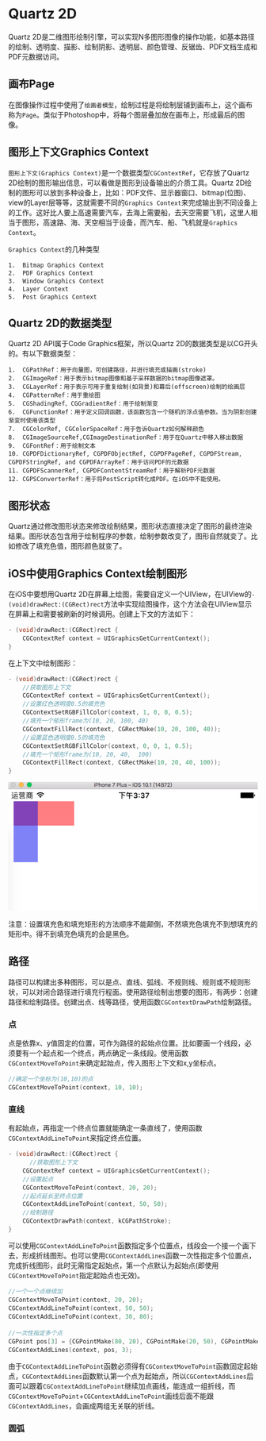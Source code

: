 # Quartz 2D

Quartz 2D是二维图形绘制引擎，可以实现N多图形图像的操作功能，如基本路径的绘制、透明度、描影、绘制阴影、透明层、颜色管理、反锯齿、PDF文档生成和PDF元数据访问。

## 画布Page

在图像操作过程中使用了`绘画者模型`，绘制过程是将绘制层铺到画布上，这个画布称为`Page`。类似于Photoshop中，将每个图层叠加放在画布上，形成最后的图像。

## 图形上下文Graphics Context

`图形上下文(Graphics Context)`是一个数据类型`CGContextRef`，它存放了Quartz 2D绘制的图形输出信息，可以看做是图形到设备输出的介质工具。Quartz 2D绘制的图形可以放到多种设备上，比如：PDF文件、显示器窗口、bitmap(位图)、view的Layer层等等，这就需要不同的`Graphics Context`来完成输出到不同设备上的工作。这好比人要上高速需要汽车，去海上需要船，去天空需要飞机，这里人相当于图形，高速路、海、天空相当于设备，而汽车、船、飞机就是`Graphics Context`。

`Graphics Context`的几种类型

```
1.	Bitmap Graphics Context
2.	PDF Graphics Context
3.	Window Graphics Context
4.	Layer Context
5.	Post Graphics Context
```

## Quartz 2D的数据类型

Quartz 2D API属于Code Graphics框架，所以Quartz 2D的数据类型是以CG开头的。有以下数据类型：

```
1.	CGPathRef：用于向量图，可创建路径，并进行填充或描画(stroke)
2.	CGImageRef：用于表示bitmap图像和基于采样数据的bitmap图像遮罩。
3.	CGLayerRef：用于表示可用于重复绘制(如背景)和幕后(offscreen)绘制的绘画层
4.	CGPatternRef：用于重绘图
5.	CGShadingRef、CGGradientRef：用于绘制渐变
6.	CGFunctionRef：用于定义回调函数，该函数包含一个随机的浮点值参数。当为阴影创建渐变时使用该类型
7.	CGColorRef, CGColorSpaceRef：用于告诉Quartz如何解释颜色
8.	CGImageSourceRef,CGImageDestinationRef：用于在Quartz中移入移出数据
9.	CGFontRef：用于绘制文本
10.	CGPDFDictionaryRef, CGPDFObjectRef, CGPDFPageRef, CGPDFStream, CGPDFStringRef, and CGPDFArrayRef：用于访问PDF的元数据
11.	CGPDFScannerRef, CGPDFContentStreamRef：用于解析PDF元数据
12.	CGPSConverterRef：用于将PostScript转化成PDF。在iOS中不能使用。
```

## 图形状态

Quartz通过修改图形状态来修改绘制结果，图形状态直接决定了图形的最终渲染结果。图形状态包含用于绘制程序的参数，绘制参数改变了，图形自然就变了。比如修改了填充色值，图形颜色就变了。

## iOS中使用Graphics Context绘制图形

在iOS中要想用Quartz 2D在屏幕上绘图，需要自定义一个UIView，在UIView的`- (void)drawRect:(CGRect)rect`方法中实现绘图操作，这个方法会在UIView显示在屏幕上和需要被刷新的时候调用。创建上下文的方法如下：

```Objective-C
- (void)drawRect:(CGRect)rect {
    CGContextRef context = UIGraphicsGetCurrentContext();
}
```

在上下文中绘制图形：

```Objective-C
- (void)drawRect:(CGRect)rect {
    //获取图形上下文
    CGContextRef context = UIGraphicsGetCurrentContext();
    //设置红色透明度0.5的填充色
    CGContextSetRGBFillColor(context, 1, 0, 0, 0.5);
    //填充一个矩形frame为(10, 20, 100, 40)
    CGContextFillRect(context, CGRectMake(10, 20, 100, 40));
    //设置蓝色透明度0.5的填充色
    CGContextSetRGBFillColor(context, 0, 0, 1, 0.5);
    //填充一个矩形frame为(10, 20, 40,  100)
    CGContextFillRect(context, CGRectMake(10, 20, 40, 100));
}
```

![显示结果](https://github.com/mxdios/notebook/blob/master/notebooks/images/QQ20161209-0.png?raw=true)

注意：设置填充色和填充矩形的方法顺序不能颠倒，不然填充色填充不到想填充的矩形中。得不到填充色填充的会是黑色。

## 路径

路径可以构建出多种图形，可以是点、直线、弧线、不规则线、规则或不规则形状，可以对闭合路径进行填充行程面。使用路径绘制出想要的图形，有两步：创建路径和绘制路径。创建出点、线等路径，使用函数`CGContextDrawPath`绘制路径。

### 点

点是依靠x、y值固定的位置，可作为路径的起始点位置。比如要画一个线段，必须要有一个起点和一个终点，两点确定一条线段。使用函数`CGContextMoveToPoint`来确定起始点，传入图形上下文和x,y坐标点。

```Objective-C
//确定一个坐标为(10,10)的点
CGContextMoveToPoint(context, 10, 10);
```

### 直线

有起始点，再指定一个终点位置就能确定一条直线了，使用函数`CGContextAddLineToPoint`来指定终点位置。

```Objective-C
- (void)drawRect:(CGRect)rect {
	  //获取图形上下文
    CGContextRef context = UIGraphicsGetCurrentContext();
    //设置起点
    CGContextMoveToPoint(context, 20, 20);
    //起点延长至终点位置
    CGContextAddLineToPoint(context, 50, 50);
    //绘制路径
    CGContextDrawPath(context, kCGPathStroke);    
}
```

可以使用`CGContextAddLineToPoint`函数指定多个位置点，线段会一个接一个画下去，形成折线图形。也可以使用`CGContextAddLines`函数一次性指定多个位置点，完成折线图形，此时无需指定起始点，第一个点默认为起始点(即使用`CGContextMoveToPoint`指定起始点也无效)。

```Objective-C
//一个一个点继续加
CGContextMoveToPoint(context, 20, 20);    
CGContextAddLineToPoint(context, 50, 50);
CGContextAddLineToPoint(context, 30, 80);

//一次性指定多个点
CGPoint pos[3] = {CGPointMake(80, 20), CGPointMake(20, 50), CGPointMake(100, 200)};
CGContextAddLines(context, pos, 3);
```

由于`CGContextAddLineToPoint`函数必须得有`CGContextMoveToPoint`函数固定起始点，`CGContextAddLines`函数默认第一个点为起始点，所以`CGContextAddLines`后面可以跟着`CGContextAddLineToPoint`继续加点画线，能连成一组折线，而`CGContextMoveToPoint`+`CGContextAddLineToPoint`画线后面不能跟`CGContextAddLines`，会画成两组无关联的折线。

### 圆弧




